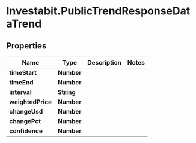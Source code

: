 # Investabit.PublicTrendResponseDataTrend

## Properties
Name | Type | Description | Notes
------------ | ------------- | ------------- | -------------
**timeStart** | **Number** |  | 
**timeEnd** | **Number** |  | 
**interval** | **String** |  | 
**weightedPrice** | **Number** |  | 
**changeUsd** | **Number** |  | 
**changePct** | **Number** |  | 
**confidence** | **Number** |  | 


